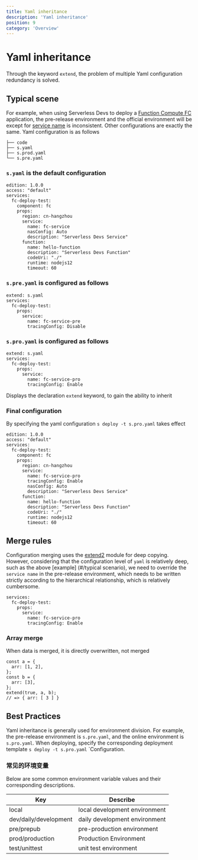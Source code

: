 ```yaml
---
title: Yaml inheritance
description: 'Yaml inheritance'
position: 9
category: 'Overview'
---
```


# Yaml inheritance
Through the keyword `extend`, the problem of multiple Yaml configuration redundancy is solved.

## Typical scene
For example, when using Serverless Devs to deploy a [Function Compute FC](https://serverless-devs.com/en/fc/readme) application, the pre-release environment and the official environment will be except for [service name](https://serverless-devs.com/en/fc/yaml#service-field) is inconsistent. Other configurations are exactly the same. Yaml configuration is as follows

```
├── code
├── s.yaml
├── s.prod.yaml
└── s.pre.yaml
```
### `s.yaml` is the default configuration
```
edition: 1.0.0
access: "default"
services:
  fc-deploy-test:
    component: fc
    props:
      region: cn-hangzhou
      service:
        name: fc-service
        nasConfig: Auto
        description: "Serverless Devs Service"
      function:
        name: hello-function
        description: "Serverless Devs Function"
        codeUri: "./"
        runtime: nodejs12
        timeout: 60
```
### `s.pre.yaml` is configured as follows
```
extend: s.yaml
services:
  fc-deploy-test:
    props:
      service:
        name: fc-service-pre
        tracingConfig: Disable
```
### `s.pro.yaml` is configured as follows
```
extend: s.yaml
services:
  fc-deploy-test:
    props:
      service:
        name: fc-service-pro
        tracingConfig: Enable
```

Displays the declaration `extend` keyword, to gain the ability to inherit

### Final configuration
By specifying the yaml configuration `s deploy -t s.pro.yaml` takes effect
```
edition: 1.0.0
access: "default"
services:
  fc-deploy-test:
    component: fc
    props:
      region: cn-hangzhou
      service:
        name: fc-service-pro
        tracingConfig: Enable
        nasConfig: Auto
        description: "Serverless Devs Service"
      function:
        name: hello-function
        description: "Serverless Devs Function"
        codeUri: "./"
        runtime: nodejs12
        timeout: 60
```

## Merge rules
Configuration merging uses the [extend2](https://www.npmjs.com/package/extend2) module for deep copying.
However, considering that the configuration level of `yaml` is relatively deep, such as the above [example] (#/typical scenario), we need to override the `service name` in the pre-release environment, which needs to be written strictly according to the hierarchical relationship, which is relatively cumbersome.
```
services:
  fc-deploy-test:
    props:
      service:
        name: fc-service-pro
        tracingConfig: Enable
```

### Array merge
When data is merged, it is directly overwritten, not merged

```
const a = {
  arr: [1, 2],
};
const b = {
  arr: [3],
};
extend(true, a, b);
// => { arr: [ 3 ] }
```

## Best Practices
Yaml inheritance is generally used for environment division. For example, the pre-release environment is `s.pre.yaml`, and the online environment is `s.pro.yaml`. When deploying, specify the corresponding deployment template `s deploy -t s.pro.yaml` `Configuration.

### 常见的环境变量
Below are some common environment variable values ​​and their corresponding descriptions.

| Key | Describe |
| --- | --- |
| local | local development environment |
| dev/daily/development | daily development environment |
| pre/prepub | pre-production environment |
| prod/production | Production Environment |
| test/unittest | unit test environment |
